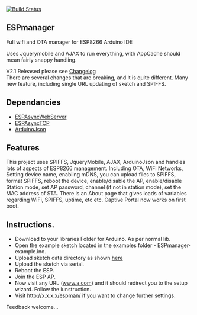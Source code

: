 [![Build Status](https://travis-ci.org/sticilface/ESPmanager.svg?branch=master)](https://travis-ci.org/sticilface/ESPmanager)

## ESPmanager
Full wifi and OTA manager for ESP8266 Arduino IDE

Uses Jquerymobile and AJAX to run everything, with AppCache should mean fairly snappy handling. 

V2.1 Released please see [Changelog](https://github.com/sticilface/ESPmanager/blob/master/ChangeLog.md)  
There are several changes that are breaking, and it is quite different. 
Many new feature, including single URL updating of sketch and SPIFFS. 

## Dependancies
+ [ESPAsyncWebServer](https://github.com/me-no-dev/ESPAsyncWebServer)
+ [ESPAsyncTCP](https://github.com/me-no-dev/ESPAsyncTCP) 
+ [ArduinoJson](https://github.com/bblanchon/ArduinoJson)

## Features 
This project uses SPIFFS, JqueryMobile, AJAX, ArduinoJson and handles lots of aspects of ESP8266 management. Including OTA, WiFi Networks, Setting device name, enabling mDNS, you can upload files to SPIFFS, format SPIFFS, reboot the device, enable/disable the AP, enable/disable Station mode, set AP password, channel (if not in station mode), set the MAC address of STA. There is an About page that gives loads of variables regarding WiFi, SPIFFS, uptime, etc etc.  Captive Portal now works on first boot. 

## Instructions. 

- Download to your libraries Folder for Arduino.  As per normal lib. 
- Open the example sketch located in the examples folder - ESPmanager-example.ino.   
- Upload sketch data directory as shown [here](http://esp8266.github.io/Arduino/versions/2.3.0/doc/filesystem.html#uploading-files-to-file-system)   
- Upload the sketch via serial.  
- Reboot the ESP.  
- Join the ESP AP. 
- Now visit any URL (www.a.com) and it should redirect you to the setup wizard.  Follow the iunstruction. 
- Visit http://x.x.x.x/espman/ if you want to change further settings. 

Feedback welcome... 

